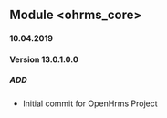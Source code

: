 ## Module <ohrms_core>

#### 10.04.2019
#### Version 13.0.1.0.0
##### ADD
- Initial commit for OpenHrms Project
